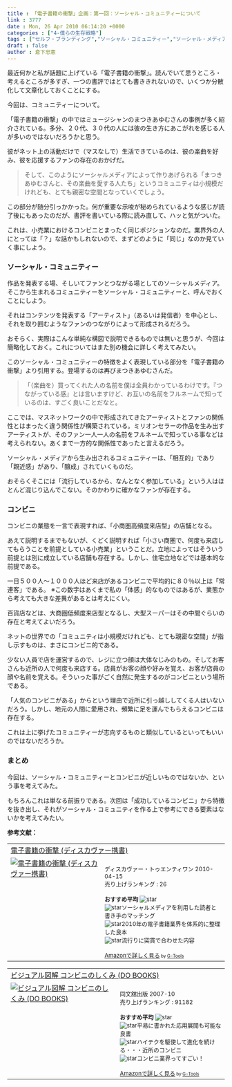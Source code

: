 ```yaml
---
title : 「電子書籍の衝撃」企画：第一回：ソーシャル・コミュニティーについて
link : 3777
date : Mon, 26 Apr 2010 06:14:20 +0000
categories : ["4-僕らの生存戦略"]
tags : ["セルフ・ブランディング","ソーシャル・コミュニティー","ソーシャル・メディア","電子書籍","電子書籍の衝撃"]
draft : false
author : 倉下忠憲
---
```


最近何かと私が話題に上げている「電子書籍の衝撃」。読んでいて思うところ・考えるところが多すぎ、一つの書評ではとても書ききれないので、いくつか分散化して文章化しておくことにする。

今回は、コミュニティーについて。

「電子書籍の衝撃」の中ではミュージシャンのまつきあゆむさんの事例が多く紹介されている。多分、２０代、３０代の人には彼の生き方にあこがれを感じる人が多いのではないだろうかと思う。

彼がネット上の活動だけで（マスなしで）生活できているのは、彼の楽曲を好み、彼を応援するファンの存在のおかげだ。

<blockquote>
そして、このようにソーシャルメディアによって作りあげられる「まつきあゆむさんと、その楽曲を愛する人たち」というコミュニティは小規模だけれども、とても親密な空間となっていくでしょう。
</blockquote>

この部分が随分引っかかった。何が重要な示唆が秘められているような感じが読了後にもあったのだが、書評を書いている際に読み直して、ハッと気がついた。

これは、小売業におけるコンビニとまったく同じポジションなのだ。業界外の人にとっては「？」な話かもしれないので、まずどのように「同じ」なのか見ていく事にしよう。

<!--more-->
<h3>ソーシャル・コミュニティー</h3>
作品を発表する場、そしいてファンとつながる場としてのソーシャルメディア。そこから生まれるコミュニティーをソーシャル・コミュニティーと、呼んでおくことにしよう。

それはコンテンツを発表する「アーティスト」（あるいは発信者）を中心とし、それを取り囲むようなファンのつながりによって形成されるだろう。

おそらく、実際はこんな単純な構図で説明できるものでは無いと思うが、今回は簡略化しておく。これについてはまた別の機会に詳しく考えてみたい。

このソーシャル・コミュニティーの特徴をよく表現している部分を「電子書籍の衝撃」より引用する。登場するのは再びまつきあゆむさんだ。

<blockquote>
「（楽曲を）買ってくれた人の名前を僕は全員わかっているわけです。『つながっている感』とは言いますけど、お互いの名前をフルネームで知っているのは、すごく良いことだなと。
</blockquote>

ここでは、マスネットワークの中で形成されてきたアーティストとファンの関係性とはまったく違う関係性が構築されている。ミリオンセラーの作品を生み出すアーティストが、そのファン一人一人の名前をフルネームで知っている事などは考えられない。あくまで一方的な関係性であったと言えるだろう。

ソーシャル・メディアから生み出されるコミュニティーは、「相互的」であり「親近感」があり、「醸成」されていくものだ。

おそらくそこには「流行しているから、なんとなく参加している」という人はほとんど混じり込んでこない。そのかわりに確かなファンが存在する。

<h3>コンビニ</h3>
コンビニの業態を一言で表現すれば、「小商圏高頻度来店型」の店舗となる。

あえて説明するまでもないが、くどく説明すれば「小さい商圏で、何度も来店してもらうことを前提としている小売業」ということだ。立地によってはそういう前提とは別に成立している店舗も存在する。しかし、住宅立地などでは基本的な前提である。

一日５００人〜１０００人ほど来店があるコンビニで平均的に８０％以上は「常連客」である。
※この数字はあくまで私の「体感」的なものではあるが、業態から考えても大きな差異があるとは考えにくい。

百貨店などは、大商圏低頻度来店型となるし、大型スーパーはその中間ぐらいの存在と考えてよいだろう。

ネットの世界での「コミュニティは小規模だけれども、とても親密な空間」が指し示すものは、まさにコンビニ的である。

少ない人員で店を運営するので、レジに立つ顔は大体なじみのもの。そしてお客さんも近所の人で何度も来店する。店員がお客の顔や好みを覚え、お客が店員の顔や名前を覚える。そういった事がごく自然に発生するのがコンビニという場所である。

「人気のコンビニがある」からという理由で近所に引っ越ししてくる人はいないだろう。しかし、地元の人間に愛用され、頻繁に足を運んでもらえるコンビニは存在する。

これは上に挙げたコミュニティーが志向するものと類似しているといってもいいのではないだろうか。
<h3>まとめ</h3>
今回は、ソーシャル・コミュニティーとコンビニが近しいものではないか、という事を考えてみた。

もちろんこれは単なる前振りである。次回は「成功しているコンビニ」から特徴を抜き出し、それがソーシャル・コミュニティを作る上で参考にできる要素はないかを考えてみたい。

<strong>参考文献：</strong>
<table  border="0" cellpadding="5"><tr><td colspan="2"><a href="http://www.amazon.co.jp/exec/obidos/ASIN/4887598084/rashita1000-22/" target="_top">電子書籍の衝撃 (ディスカヴァー携書)</a></td></tr><tr><td valign="top"><a href="http://www.amazon.co.jp/exec/obidos/ASIN/4887598084/rashita1000-22/" target="_top"><img src="http://ecx.images-amazon.com/images/I/41f9-6kRHbL._SL160_.jpg" border="0" alt="電子書籍の衝撃 (ディスカヴァー携書)" /></a></td><td valign="top"><font size="-1"><br />ディスカヴァー・トゥエンティワン  2010-04-15<br />売り上げランキング : 26<br /><br /><strong>おすすめ平均  </strong><img src="http://g-images.amazon.com/images/G/01/detail/stars-4-0.gif" alt="star" /><br /><img src="http://g-images.amazon.com/images/G/01/detail/stars-5-0.gif" alt="star" />ソーシャルメディアを利用した読者と書き手のマッチング<br /><img src="http://g-images.amazon.com/images/G/01/detail/stars-4-0.gif" alt="star" />2010年の電子書籍業界を体系的に整理した良本<br /><img src="http://g-images.amazon.com/images/G/01/detail/stars-3-0.gif" alt="star" />流行りに突貫で合わせた内容<br /><br /><a href="http://www.amazon.co.jp/exec/obidos/ASIN/4887598084/rashita1000-22/" target="_top">Amazonで詳しく見る</a></font><font size="-2"> by <a href="http://www.goodpic.com/mt/aws/index.html" >G-Tools</a></font></td></tr></table>

<table  border="0" cellpadding="5"><tr><td colspan="2"><a href="http://www.amazon.co.jp/exec/obidos/ASIN/4495577018/rashita1000-22/" target="_top">ビジュアル図解 コンビニのしくみ (DO BOOKS)</a></td></tr><tr><td valign="top"><a href="http://www.amazon.co.jp/exec/obidos/ASIN/4495577018/rashita1000-22/" target="_top"><img src="http://ecx.images-amazon.com/images/I/51bbk2vp5oL._SL160_.jpg" border="0" alt="ビジュアル図解 コンビニのしくみ (DO BOOKS)" /></a></td><td valign="top"><font size="-1"><br />同文舘出版  2007-10<br />売り上げランキング : 91182<br /><br /><strong>おすすめ平均  </strong><img src="http://g-images.amazon.com/images/G/01/detail/stars-5-0.gif" alt="star" /><br /><img src="http://g-images.amazon.com/images/G/01/detail/stars-5-0.gif" alt="star" />平易に書かれた応用展開も可能な良書<br /><img src="http://g-images.amazon.com/images/G/01/detail/stars-4-0.gif" alt="star" />ハイテクを駆使して進化を続ける・・・近所のコンビニ<br /><img src="http://g-images.amazon.com/images/G/01/detail/stars-5-0.gif" alt="star" />コンビニ業界ってすごい！<br /><br /><a href="http://www.amazon.co.jp/exec/obidos/ASIN/4495577018/rashita1000-22/" target="_top">Amazonで詳しく見る</a></font><font size="-2"> by <a href="http://www.goodpic.com/mt/aws/index.html" >G-Tools</a></font></td></tr></table>
